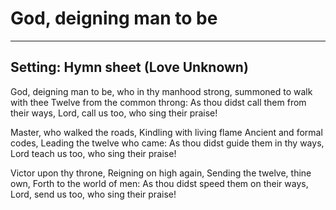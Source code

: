 # God, deigning man to be

***

## Setting: Hymn sheet (Love Unknown)

God, deigning man to be,
who in thy manhood strong,
summoned to walk with thee
Twelve from the common throng:
As thou didst call them from their ways,
Lord, call us too, who sing their praise!

Master, who walked the roads,
Kindling with living flame
Ancient and formal codes,
Leading the twelve who came:
As thou didst guide them in thy ways,
Lord teach us too, who sing their praise!

Victor upon thy throne,
Reigning on high again,
Sending the twelve, thine own,
Forth to the world of men:
As thou didst speed them on their ways,
Lord, send us too, who sing their praise!